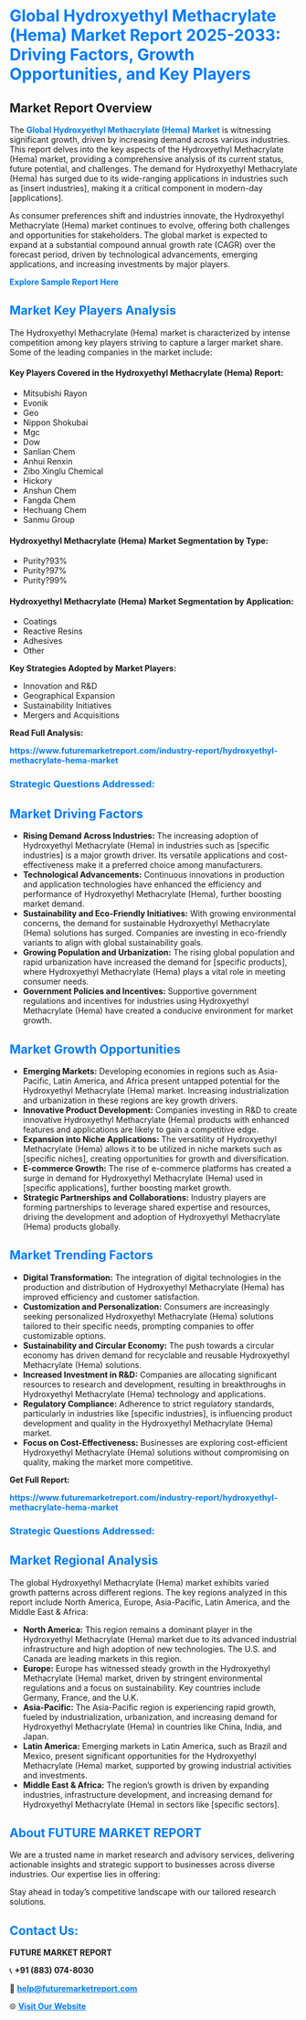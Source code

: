 <h1 style="color: #007BFF;">Global Hydroxyethyl Methacrylate (Hema) Market Report 2025-2033: Driving Factors, Growth Opportunities, and Key Players</h1>

<section id="overview">
<h2>Market Report Overview</h2>
<p>The <a href="https://www.futuremarketreport.com/industry-report/hydroxyethyl-methacrylate-hema-market" style="color: #007BFF; text-decoration: none;"><strong>Global Hydroxyethyl Methacrylate (Hema) Market</strong></a> is witnessing significant growth, driven by increasing demand across various industries. This report delves into the key aspects of the Hydroxyethyl Methacrylate (Hema) market, providing a comprehensive analysis of its current status, future potential, and challenges. The demand for Hydroxyethyl Methacrylate (Hema) has surged due to its wide-ranging applications in industries such as [insert industries], making it a critical component in modern-day [applications].</p>
<p>As consumer preferences shift and industries innovate, the Hydroxyethyl Methacrylate (Hema) market continues to evolve, offering both challenges and opportunities for stakeholders. The global market is expected to expand at a substantial compound annual growth rate (CAGR) over the forecast period, driven by technological advancements, emerging applications, and increasing investments by major players.</p>
</section>

<section id="overview">
<p><a href="https://www.futuremarketreport.com/request-sample/reportId=29965" style="color: #007BFF; text-decoration: none;"><strong>Explore Sample Report Here</strong></a></p>
</section>

<section id="key-players">
<h2 style="color: #007BFF;">Market Key Players Analysis</h2>
<p>The Hydroxyethyl Methacrylate (Hema) market is characterized by intense competition among key players striving to capture a larger market share. Some of the leading companies in the market include:</p>
<h4>Key Players Covered in the Hydroxyethyl Methacrylate (Hema) Report:</h4>
<ul><li>Mitsubishi Rayon</li><li>Evonik</li><li>Geo</li><li>Nippon Shokubai</li><li>Mgc</li><li>Dow</li><li>Sanlian Chem</li><li>Anhui Renxin</li><li>Zibo Xinglu Chemical</li><li>Hickory</li><li>Anshun Chem</li><li>Fangda Chem</li><li>Hechuang Chem</li><li>Sanmu Group</li></ul>
<h4>Hydroxyethyl Methacrylate (Hema) Market Segmentation by Type:</h4>
<ul><li>Purity?93%</li><li>Purity?97%</li><li>Purity?99%</li></ul>

<h4>Hydroxyethyl Methacrylate (Hema) Market Segmentation by Application:</h4>
<ul><li>Coatings</li><li>Reactive Resins</li><li>Adhesives</li><li>Other</li></ul>
<p><strong>Key Strategies Adopted by Market Players:</strong></p>
<ul>
<li>Innovation and R&D</li>
<li>Geographical Expansion</li>
<li>Sustainability Initiatives</li>
<li>Mergers and Acquisitions</li>
</ul>
</section>

<section>
<p><strong>Read Full Analysis: </strong></p><a href="https://www.futuremarketreport.com/industry-report/hydroxyethyl-methacrylate-hema-market" style="color: #007BFF; text-decoration: none;"><strong>https://www.futuremarketreport.com/industry-report/hydroxyethyl-methacrylate-hema-market</strong></a>
<h3 style="color: #007BFF;">Strategic Questions Addressed:</h3>
</section>

<section id="driving-factors">
<h2 style="color: #007BFF;">Market Driving Factors</h2>
<ul>
<li><strong>Rising Demand Across Industries:</strong> The increasing adoption of Hydroxyethyl Methacrylate (Hema) in industries such as [specific industries] is a major growth driver. Its versatile applications and cost-effectiveness make it a preferred choice among manufacturers.</li>
<li><strong>Technological Advancements:</strong> Continuous innovations in production and application technologies have enhanced the efficiency and performance of Hydroxyethyl Methacrylate (Hema), further boosting market demand.</li>
<li><strong>Sustainability and Eco-Friendly Initiatives:</strong> With growing environmental concerns, the demand for sustainable Hydroxyethyl Methacrylate (Hema) solutions has surged. Companies are investing in eco-friendly variants to align with global sustainability goals.</li>
<li><strong>Growing Population and Urbanization:</strong> The rising global population and rapid urbanization have increased the demand for [specific products], where Hydroxyethyl Methacrylate (Hema) plays a vital role in meeting consumer needs.</li>
<li><strong>Government Policies and Incentives:</strong> Supportive government regulations and incentives for industries using Hydroxyethyl Methacrylate (Hema) have created a conducive environment for market growth.</li>
</ul>
</section>

<section id="growth-opportunities">
<h2 style="color: #007BFF;">Market Growth Opportunities</h2>
<ul>
<li><strong>Emerging Markets:</strong> Developing economies in regions such as Asia-Pacific, Latin America, and Africa present untapped potential for the Hydroxyethyl Methacrylate (Hema) market. Increasing industrialization and urbanization in these regions are key growth drivers.</li>
<li><strong>Innovative Product Development:</strong> Companies investing in R&D to create innovative Hydroxyethyl Methacrylate (Hema) products with enhanced features and applications are likely to gain a competitive edge.</li>
<li><strong>Expansion into Niche Applications:</strong> The versatility of Hydroxyethyl Methacrylate (Hema) allows it to be utilized in niche markets such as [specific niches], creating opportunities for growth and diversification.</li>
<li><strong>E-commerce Growth:</strong> The rise of e-commerce platforms has created a surge in demand for Hydroxyethyl Methacrylate (Hema) used in [specific applications], further boosting market growth.</li>
<li><strong>Strategic Partnerships and Collaborations:</strong> Industry players are forming partnerships to leverage shared expertise and resources, driving the development and adoption of Hydroxyethyl Methacrylate (Hema) products globally.</li>
</ul>
</section>

<section id="trending-factors">
<h2 style="color: #007BFF;">Market Trending Factors</h2>
<ul>
<li><strong>Digital Transformation:</strong> The integration of digital technologies in the production and distribution of Hydroxyethyl Methacrylate (Hema) has improved efficiency and customer satisfaction.</li>
<li><strong>Customization and Personalization:</strong> Consumers are increasingly seeking personalized Hydroxyethyl Methacrylate (Hema) solutions tailored to their specific needs, prompting companies to offer customizable options.</li>
<li><strong>Sustainability and Circular Economy:</strong> The push towards a circular economy has driven demand for recyclable and reusable Hydroxyethyl Methacrylate (Hema) solutions.</li>
<li><strong>Increased Investment in R&D:</strong> Companies are allocating significant resources to research and development, resulting in breakthroughs in Hydroxyethyl Methacrylate (Hema) technology and applications.</li>
<li><strong>Regulatory Compliance:</strong> Adherence to strict regulatory standards, particularly in industries like [specific industries], is influencing product development and quality in the Hydroxyethyl Methacrylate (Hema) market.</li>
<li><strong>Focus on Cost-Effectiveness:</strong> Businesses are exploring cost-efficient Hydroxyethyl Methacrylate (Hema) solutions without compromising on quality, making the market more competitive.</li>
</ul>
</section>

<section>
<p><strong>Get Full Report: </strong></p><a href="https://www.futuremarketreport.com/industry-report/hydroxyethyl-methacrylate-hema-market" style="color: #007BFF; text-decoration: none;"><strong>https://www.futuremarketreport.com/industry-report/hydroxyethyl-methacrylate-hema-market</strong></a>
<h3 style="color: #007BFF;">Strategic Questions Addressed:</h3>
</section>


<section id="regional-analysis">
<h2 style="color: #007BFF;">Market Regional Analysis</h2>
<p>The global Hydroxyethyl Methacrylate (Hema) market exhibits varied growth patterns across different regions. The key regions analyzed in this report include North America, Europe, Asia-Pacific, Latin America, and the Middle East & Africa:</p>
<ul>
<li><strong>North America:</strong> This region remains a dominant player in the Hydroxyethyl Methacrylate (Hema) market due to its advanced industrial infrastructure and high adoption of new technologies. The U.S. and Canada are leading markets in this region.</li>
<li><strong>Europe:</strong> Europe has witnessed steady growth in the Hydroxyethyl Methacrylate (Hema) market, driven by stringent environmental regulations and a focus on sustainability. Key countries include Germany, France, and the U.K.</li>
<li><strong>Asia-Pacific:</strong> The Asia-Pacific region is experiencing rapid growth, fueled by industrialization, urbanization, and increasing demand for Hydroxyethyl Methacrylate (Hema) in countries like China, India, and Japan.</li>
<li><strong>Latin America:</strong> Emerging markets in Latin America, such as Brazil and Mexico, present significant opportunities for the Hydroxyethyl Methacrylate (Hema) market, supported by growing industrial activities and investments.</li>
<li><strong>Middle East & Africa:</strong> The region’s growth is driven by expanding industries, infrastructure development, and increasing demand for Hydroxyethyl Methacrylate (Hema) in sectors like [specific sectors].</li>
</ul>
</section>

<footer>
<h2 style="color: #007BFF;">About FUTURE MARKET REPORT</h2>
<p>We are a trusted name in market research and advisory services, delivering actionable insights and strategic support to businesses across diverse industries. Our expertise lies in offering:</p>

<p>Stay ahead in today’s competitive landscape with our tailored research solutions.</p>

<h2 style="color: #007BFF;">Contact Us:</h2>
<p><strong>FUTURE MARKET REPORT</strong></p>
<p>📞 <strong>+91 (883) 074-8030</strong></p>
<p>📧 <strong><a href="mailto:help@futuremarketreport.com" style="color: #007BFF;">help@futuremarketreport.com</a></strong></p>
<p>🌐 <strong><a href="https://www.futuremarketreport.com/" style="color: #007BFF;">Visit Our Website</a></strong></p>
</footer>